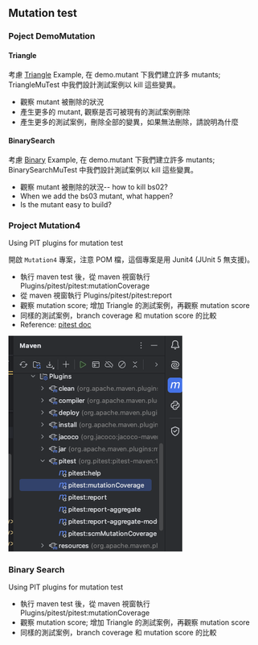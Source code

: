 
## Mutation test

### Poject DemoMutation

#### Triangle 

考慮 [Triangle](../../Intellij/DemoMutation/src/main/java/demo/Triangle.java) Example, 在 demo.mutant 下我們建立許多 mutants; TriangleMuTest 中我們設計測試案例以 kill 這些變異。
* 觀察 mutant 被刪除的狀況
* 產生更多的 mutant, 觀察是否可被現有的測試案例刪除
* 產生更多的測試案例，刪除全部的變異，如果無法刪除，請說明為什麼

#### BinarySearch

考慮 [Binary](../../Intellij/DemoMutation/src/main/java/demo/Binary.java) Example, 在 demo.mutant 下我們建立許多 mutants; BinarySearchMuTest 中我們設計測試案例以 kill 這些變異。
* 觀察 mutant 被刪除的狀況-- how to kill bs02?
* When we add the bs03 mutant, what happen?
* Is the mutant easy to build?

### Project Mutation4

Using PIT plugins for mutation test

開啟 `Mutation4` 專案，注意 POM 檔，這個專案是用 Junit4 (JUnit 5 無支援)。
* 執行 maven test 後，從 maven 視窗執行 Plugins/pitest/pitest:mutationCoverage
* 從 maven 視窗執行 Plugins/pitest/pitest:report
* 觀察 mutation score; 增加 Triangle 的測試案例，再觀察 mutation score
* 同樣的測試案例，branch coverage 和 mutation score 的比較
* Reference: [pitest doc](https://pitest.org/quickstart/mutators/)

![](../img/mutationCoverage.png)

### Binary Search

Using PIT plugins for mutation test
* 執行 maven test 後，從 maven 視窗執行 Plugins/pitest/pitest:mutationCoverage
* 觀察 mutation score; 增加 Triangle 的測試案例，再觀察 mutation score
* 同樣的測試案例，branch coverage 和 mutation score 的比較